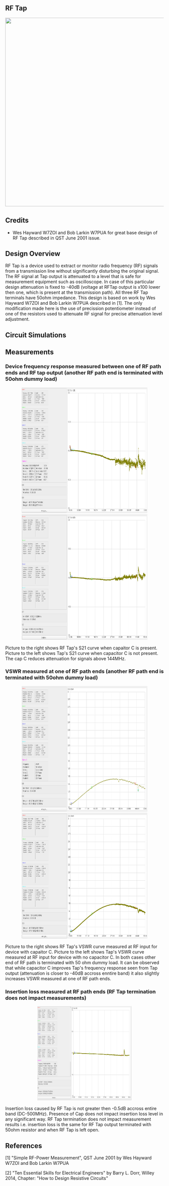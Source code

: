 ## RF Tap

<p align="center">
<img src="./img/MeasurementSetup.jpg" width="1000" height="600"/>
</p> 

## Credits

* Wes Hayward W7ZOI and Bob Larkin W7PUA for great base design of RF Tap described in QST June 2001 issue.

## Design Overview
RF Tap is a device used to extract or monitor radio frequency (RF) signals from a transmission line without significantly disturbing the original signal. The RF signal at Tap output is attenuated to a level that is safe for measurement equipment such as oscilloscope. In case of this particular design attenuation is fixed to -40dB (voltage at RFTap output is x100 lower then one, which is present at the transmission path). All three RF Tap terminals have 50ohm impedance.
This design is based on work by Wes Hayward W7ZOI and Bob Larkin W7PUA described in [1]. The only modification made here is the use of precission potentiometer instead of one of the resistors used to attenuate RF signal for precise attenuation level adjustment.

## Circuit Simulations

## Measurements

### Device frequency response measured between one of RF path ends and RF tap output (another RF path end is terminated with 50ohm dummy load)

<p align="center">
<img src="./meas/S21_RF_Input_RF_Tap_noCap_50ohmTerm_2024-03-03 11-27-41.png" width="400" height="400"/>
<img src="./meas/S21_RF_Input_RF_Tap_withCap_50ohmTerm.png" width="400" height="400"/>
</p>

Picture to the right shows RF Tap's S21 curve when capaitor C is present. 
Picture to the left shows Tap's S21 curve when capacitor C is not present. 
The cap C reduces attenuation for signals above 144MHz.

### VSWR measured at one of RF path ends (another RF path end is terminated with 50ohm dummy load)

<p align="center">
<img src="./meas/VSWR_RF_Input_noCap_50ohmTerm_2024-03-03 11-19-03.png" width="400" height="400"/>
<img src="./meas/VSWR_RF_Input_RF_Tap_withCap_50ohmTerm_2024-03-03 12-27-44.png" width="400" height="400"/>
</p>

Picture to the right shows RF Tap's VSWR curve measured at RF input for device with capaitor C.
Picture to the left shows Tap's VSWR curve measured at RF input for device with no capacitor C.
In both cases other end of RF path is terminated with 50 ohm dummy load.
It can be observed that while capacitor C improves Tap's frequency response seen from Tap output (attenuation is closer to -40dB accross enntire band) it also slightly increases VSWR measured at one of RF path ends.


### Insertion loss measured at RF path ends (RF Tap termination does not impact measurements)

<p align="center">
<img src="./meas/S21_RF_Input_RF_Input_noCap_2024-03-03 11-49-04.png" width="300" height="300"/>
</p>

Insertion loss caused by RF Tap is not greater then -0.5dB accross entire band (DC-500MHz). Presence of Cap does not impact insertion loss level in any significant way.
RF Tap termination does not impact measurement results i.e. insertion loss is the same for RF Tap output terminated with 50ohm resistor and when RF Tap is left open.

## References

[1] "Simple RF-Power Measurement", QST June 2001 by Wes Hayward W7ZOI and Bob Larkin W7PUA

[2] "Ten Essential Skills for Electrical Engineers" by Barry L. Dorr, Willey 2014, Chapter: "How to Design Resistive Circuits"